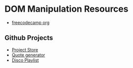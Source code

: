 # DOM Manipulation Resources

- [freecodecamp org](https://www.freecodecamp.org/news/the-javascript-dom-manipulation-handbook/)

## Github Projects

- [Project Store](https://github.com/Tolux001/DOM-Project-Store)
- [Quote generator](https://github.com/Tolux001/Quote-Generator)
- [Disco Playlist](https://github.com/ramapithecus/Disco-metal-playlist)
